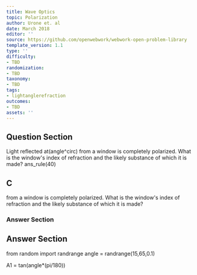 ```yaml
---
title: Wave Optics
topic: Polarization
author: Urone et. al
date: March 2018
editor: ''
source: https://github.com/openwebwork/webwork-open-problem-library
template_version: 1.1
type: ''
difficulty:
- TBD
randomization:
- TBD
taxonomy:
- TBD
tags:
- lightanglerefraction
outcomes:
- TBD
assets: ''
---
```


## Question Section 

Light reflected at(angle^circ) from a window is completely polarized. What is the window's index of refraction and the likely substance of which it is made?
ans_rule(40)

## C
from a window is completely polarized. What is the window's index of refraction and the likely substance of which it is made?
### Answer Section


## Answer Section

from random import randrange
angle = randrange(15,65,0.1)

A1 = tan(angle*(pi/180))